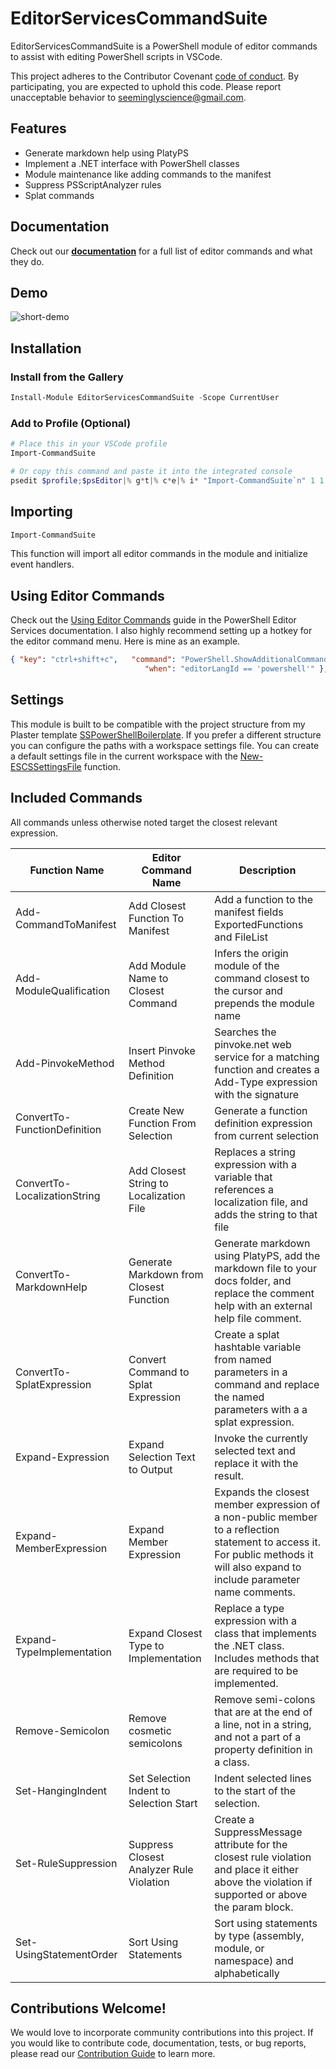 # EditorServicesCommandSuite

EditorServicesCommandSuite is a PowerShell module of editor commands to assist with editing PowerShell scripts in VSCode.

This project adheres to the Contributor Covenant [code of conduct](https://github.com/SeeminglyScience/EditorServicesCommandSuite/tree/master/docs/CODE_OF_CONDUCT.md).
By participating, you are expected to uphold this code. Please report unacceptable behavior to seeminglyscience@gmail.com.

## Features

- Generate markdown help using PlatyPS
- Implement a .NET interface with PowerShell classes
- Module maintenance like adding commands to the manifest
- Suppress PSScriptAnalyzer rules
- Splat commands

## Documentation

Check out our **[documentation](https://github.com/SeeminglyScience/EditorServicesCommandSuite/tree/master/docs/en-US/EditorServicesCommandSuite.md)** for a full list of editor commands and what they do.

## Demo

![short-demo](https://user-images.githubusercontent.com/24977523/28244138-20ca292a-69b0-11e7-8c31-4537fc6ef4d9.gif)

## Installation

### Install from the Gallery

```powershell
Install-Module EditorServicesCommandSuite -Scope CurrentUser
```

### Add to Profile (Optional)

```powershell
# Place this in your VSCode profile
Import-CommandSuite
```

```powershell
# Or copy this command and paste it into the integrated console
psedit $profile;$psEditor|% g*t|% c*e|% i* "Import-CommandSuite`n" 1 1 1 1
```

## Importing

```powershell
Import-CommandSuite
```

This function will import all editor commands in the module and initialize event handlers.

## Using Editor Commands

Check out the [Using Editor Commands](http://powershell.github.io/PowerShellEditorServices/guide/extensions.html#using-editor-commands) guide in the PowerShell Editor Services documentation.  I also highly recommend setting up a hotkey for the editor command menu.  Here is mine as an example.

```json
{ "key": "ctrl+shift+c",   "command": "PowerShell.ShowAdditionalCommands",
                              "when": "editorLangId == 'powershell'" },
```

## Settings

This module is built to be compatible with the project structure from my Plaster template [SSPowerShellBoilerplate](https://github.com/SeeminglyScience/SSPowerShellBoilerplate).  If you prefer a different structure you can configure the paths with a workspace settings file.  You can create a default settings file in the current workspace with the [New-ESCSSettingsFile](./docs/en-US/New-ESCSSettingsFile.md) function.

## Included Commands

All commands unless otherwise noted target the closest relevant expression.

|Function Name|Editor Command Name|Description|
|---|---|---|
|Add-CommandToManifest|Add Closest Function To Manifest|Add a function to the manifest fields ExportedFunctions and FileList|
|Add-ModuleQualification|Add Module Name to Closest Command|Infers the origin module of the command closest to the cursor and prepends the module name|
|Add-PinvokeMethod|Insert Pinvoke Method Definition|Searches the pinvoke.net web service for a matching function and creates a Add-Type expression with the signature|
|ConvertTo-FunctionDefinition|Create New Function From Selection|Generate a function definition expression from current selection|
|ConvertTo-LocalizationString|Add Closest String to Localization File|Replaces a string expression with a variable that references a localization file, and adds the string to that file|
|ConvertTo-MarkdownHelp|Generate Markdown from Closest Function|Generate markdown using PlatyPS, add the markdown file to your docs folder, and replace the comment help with an external help file comment.|
|ConvertTo-SplatExpression|Convert Command to Splat Expression|Create a splat hashtable variable from named parameters in a command and replace the named parameters with a a splat expression.|
|Expand-Expression|Expand Selection Text to Output|Invoke the currently selected text and replace it with the result.|
|Expand-MemberExpression|Expand Member Expression|Expands the closest member expression of a non-public member to a reflection statement to access it.  For public methods it will also expand to include parameter name comments.|
|Expand-TypeImplementation|Expand Closest Type to Implementation|Replace a type expression with a class that implements the .NET class.  Includes methods that are required to be implemented.|
|Remove-Semicolon|Remove cosmetic semicolons|Remove semi-colons that are at the end of a line, not in a string, and not a part of a property definition in a class.|
|Set-HangingIndent|Set Selection Indent to Selection Start|Indent selected lines to the start of the selection.|
|Set-RuleSuppression|Suppress Closest Analyzer Rule Violation|Create a SuppressMessage attribute for the closest rule violation and place it either above the violation if supported or above the param block.|
|Set-UsingStatementOrder|Sort Using Statements|Sort using statements by type (assembly, module, or namespace) and alphabetically|

## Contributions Welcome!

We would love to incorporate community contributions into this project.  If you would like to
contribute code, documentation, tests, or bug reports, please read our [Contribution Guide](https://github.com/SeeminglyScience/EditorServicesCommandSuite/tree/master/docs/CONTRIBUTING.md) to learn more.
